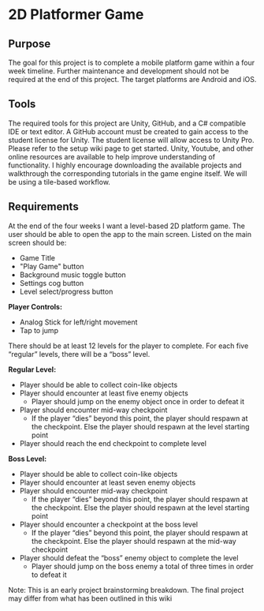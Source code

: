 # 2D Platformer Game
## Purpose
The goal for this project is to complete a mobile platform game within a four week timeline. Further maintenance and development should not be required at the end of this project. The target platforms are Android and iOS.

## Tools
The required tools for this project are Unity, GitHub, and a C# compatible IDE or text editor. A GitHub account must be created to gain access to the student license for Unity. The student license will allow access to Unity Pro. Please refer to the setup wiki page to get started. Unity, Youtube, and other online resources are available to help improve understanding of functionality. I highly encourage downloading the available projects and walkthrough the corresponding tutorials in the game engine itself. We will be using a tile-based workflow.

## Requirements
At the end of the four weeks I want a level-based 2D platform game. The user should be able to open the app to the main screen. Listed on the main screen should be:
* Game Title
* "Play Game" button
* Background music toggle button
* Settings cog button
* Level select/progress button

**Player Controls:**
* Analog Stick for left/right movement
* Tap to jump

There should be at least 12 levels for the player to complete. For each five “regular” levels, there will be a “boss” level.

**Regular Level:**
* Player should be able to collect coin-like objects
* Player should encounter at least five enemy objects
  * Player should jump on the enemy object once in order to defeat it
* Player should encounter mid-way checkpoint
  * If the player “dies” beyond this point, the player should respawn at the checkpoint. Else the player should respawn at the level starting point
* Player should reach the end checkpoint to complete level

**Boss Level:**
* Player should be able to collect coin-like objects
* Player should encounter at least seven enemy objects
* Player should encounter mid-way checkpoint
  * If the player “dies” beyond this point, the player should respawn at the checkpoint. Else the player should respawn at the level starting point
* Player should encounter a checkpoint at the boss level
  * If the player “dies” beyond this point, the player should respawn at the checkpoint. Else the player should respawn at the mid-way checkpoint
* Player should defeat the “boss” enemy object to complete the level
  * Player should jump on the boss enemy a total of three times in order to defeat it 

Note: This is an early project brainstorming breakdown. The final project may differ from what has been outlined in this wiki
